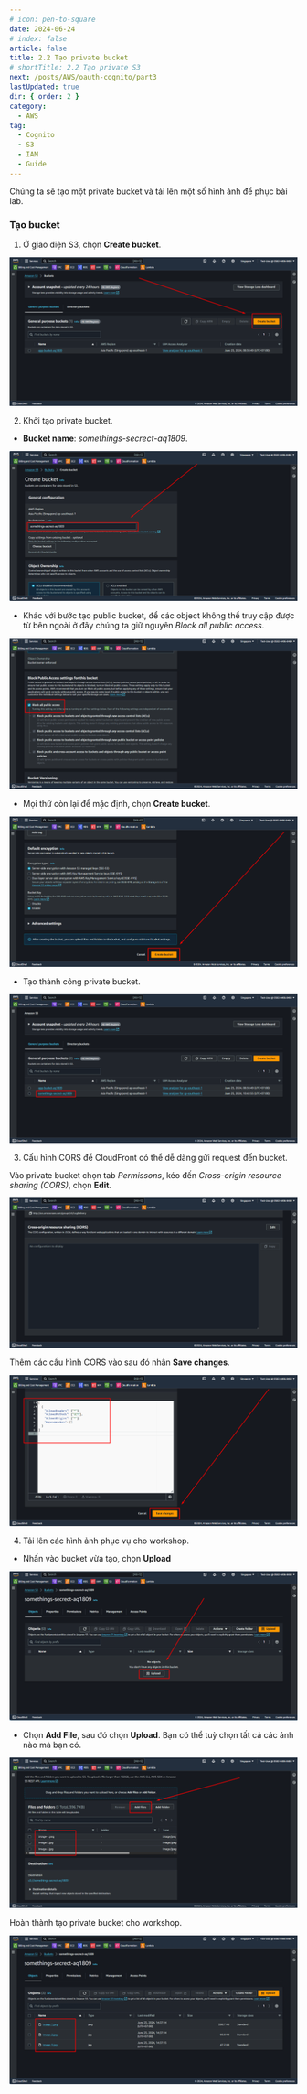```yaml
---
# icon: pen-to-square
date: 2024-06-24
# index: false
article: false
title: 2.2 Tạo private bucket
# shortTitle: 2.2 Tạo private S3
next: /posts/AWS/oauth-cognito/part3
lastUpdated: true
dir: { order: 2 }
category:
  - AWS
tag:
  - Cognito
  - S3
  - IAM
  - Guide
---
```


Chúng ta sẽ tạo một private bucket và tải lên một số hình ảnh để phục bài lab.

### Tạo bucket

1. Ở giao diện S3, chọn **Create bucket**.

![](/storage/oauth-cognito/2-2_1.png)

2. Khởi tạo private bucket.

- **Bucket name**: _somethings-secrect-aq1809_.

![](/storage/oauth-cognito/2-2_2.png)

- Khác với bước tạo public bucket, để các object không thể truy cập được từ bên ngoài ở đây chúng ta giữ nguyên _Block all public access_.

![](/storage/oauth-cognito/2-2_3.png)

- Mọi thứ còn lại đề mặc định, chọn **Create bucket**.

![](/storage/oauth-cognito/2-2_4.png)

- Tạo thành công private bucket.

![](/storage/oauth-cognito/2-2_5.png)

3. Cấu hình CORS để CloudFront có thể dễ dàng gửi request đến bucket.

Vào private bucket chọn tab _Permissons_, kéo đến _Cross-origin resource sharing (CORS)_, chọn **Edit**.

![](/storage/oauth-cognito/2-2_9.png)

Thêm các cấu hình CORS vào sau đó nhân **Save changes**.

![](/storage/oauth-cognito/2-2_10.png)

4. Tải lên các hình ảnh phục vụ cho workshop.

- Nhấn vào bucket vừa tạo, chọn **Upload**

![](/storage/oauth-cognito/2-2_6.png)

- Chọn **Add File**, sau đó chọn **Upload**. Bạn có thể tuỳ chọn tất cả các ảnh nào mà bạn có.

![](/storage/oauth-cognito/2-2_7.png)

Hoàn thành tạo private bucket cho workshop.

![](/storage/oauth-cognito/2-2_8.png)

